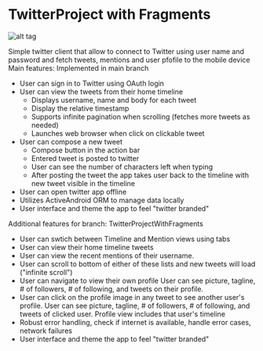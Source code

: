 TwitterProject with Fragments
==============
![alt tag](https://github.com/olevitsky/TwitterProject/blob/master/Twitter2_timelines_2_userProfile_v3.gif)


Simple twitter client that allow to connect to Twitter using user name and password and fetch tweets, mentions and user pfofile to the mobile device
Main features:
Implemented in main branch
- User can sign in to Twitter using OAuth login
- User can view the tweets from their home timeline
  - Displays username, name and body for each tweet
  - Display the relative timestamp
  - Supports infinite pagination when scrolling (fetches more tweets as needed)
  - Launches web browser when click on clickable tweet
- User can compose a new tweet
  - Compose button in the action bar
  - Entered tweet is posted to twitter
  - User can see the number of characters left when typing
  - After posting the tweet the app takes user back to the timeline with new tweet visible in the timeline
- User can open twitter app offline
 - Utilizes ActiveAndroid ORM to manage data locally
- User interface and theme the app to feel "twitter branded"

Additional features for branch: TwitterProjectWithFragments
 - User can swtich between Timeline and Mention views using tabs
 - User can view their home timeline tweets
 - User can view the recent mentions of their username.
 - User can scroll to bottom of either of these lists and new tweets will load ("infinite scroll")
 - User can navigate to view their own profile
     User can see picture, tagline, # of followers, # of following, and tweets on their profile.
- User can click on the profile image in any tweet to see another user's profile.
    User can see picture, tagline, # of followers, # of following, and tweets of clicked user.
    Profile view  includes that user's timeline
- Robust error handling, check if internet is available, handle error cases, network failures
- User interface and theme the app to feel "twitter branded"


    



